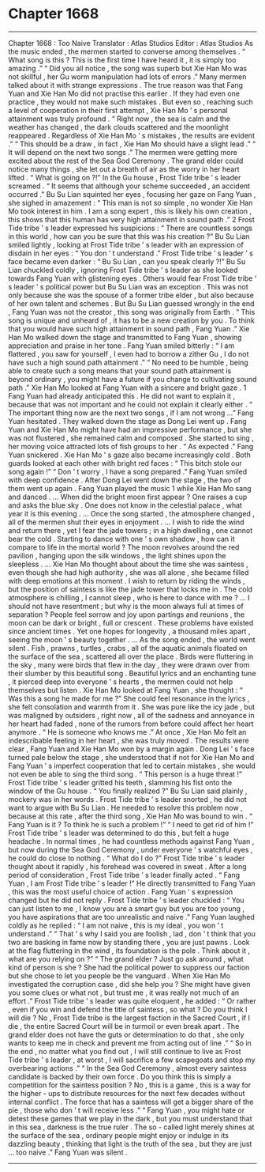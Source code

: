 
# Chapter 1668


---

Chapter 1668 : Too Naive
Translator :
Atlas Studios
Editor :
Atlas Studios
As the music ended , the mermen started to converse among themselves .
“ What song is this ? This is the first time I have heard it , it is simply too amazing .”
“ Did you all notice , the song was superb but Xie Han Mo was not skillful , her Gu worm manipulation had lots of errors .” Many mermen talked about it with strange expressions .
The true reason was that Fang Yuan and Xie Han Mo did not practise this earlier . If they had even one practice , they would not make such mistakes .
But even so , reaching such a level of cooperation in their first attempt , Xie Han Mo ’ s personal attainment was truly profound .
“ Right now , the sea is calm and the weather has changed , the dark clouds scattered and the moonlight reappeared . Regardless of Xie Han Mo ’ s mistakes , the results are evident .”
“ This should be a draw , in fact , Xie Han Mo should have a slight lead .”
“ It will depend on the next two songs .”
The mermen were getting more excited about the rest of the Sea God Ceremony .
The grand elder could notice many things , she let out a breath of air as the worry in her heart lifted .
“ What is going on ?!” In the Gu house , Frost Tide tribe ’ s leader screamed .
“ It seems that although your scheme succeeded , an accident occurred .” Bu Su Lian squinted her eyes , focusing her gaze on Fang Yuan , she sighed in amazement : “ This man is not so simple , no wonder Xie Han Mo took interest in him . I am a song expert , this is likely his own creation , this shows that this human has very high attainment in sound path .”
2
Frost Tide tribe ’ s leader expressed his suspicions : “ There are countless songs in this world , how can you be sure that this was his creation ?”
Bu Su Lian smiled lightly , looking at Frost Tide tribe ’ s leader with an expression of disdain in her eyes : “ You don ’ t understand .”
Frost Tide tribe ’ s leader ’ s face became even darker : “ Bu Su Lian , can you speak clearly ?!”
Bu Su Lian chuckled coldly , ignoring Frost Tide tribe ’ s leader as she looked towards Fang Yuan with glistening eyes .
Others would fear Frost Tide tribe ’ s leader ’ s political power but Bu Su Lian was an exception .
This was not only because she was the spouse of a former tribe elder , but also because of her own talent and schemes .
But Bu Su Lian guessed wrongly in the end , Fang Yuan was not the creator , this song was originally from Earth .
“ This song is unique and unheard of , it has to be a new creation by you . To think that you would have such high attainment in sound path , Fang Yuan .” Xie Han Mo walked down the stage and transmitted to Fang Yuan , showing appreciation and praise in her tone .
Fang Yuan smiled bitterly : “ I am flattered , you saw for yourself , I even had to borrow a zither Gu , I do not have such a high sound path attainment .”
“ No need to be humble , being able to create such a song means that your sound path attainment is beyond ordinary , you might have a future if you change to cultivating sound path .” Xie Han Mo looked at Fang Yuan with a sincere and bright gaze .
1
Fang Yuan had already anticipated this .
He did not want to explain it , because that was not important and he could not explain it clearly either .
“ The important thing now are the next two songs , if I am not wrong …” Fang Yuan hesitated .
They walked down the stage as Dong Lei went up .
Fang Yuan and Xie Han Mo might have had an impressive performance , but she was not flustered , she remained calm and composed .
She started to sing , her moving voice attracted lots of fish groups to her .
“ As expected .” Fang Yuan snickered .
Xie Han Mo ’ s gaze also became increasingly cold .
Both guards looked at each other with bright red faces : “ This bitch stole our song again !”
“ Don ’ t worry , I have a song prepared .” Fang Yuan smiled with deep confidence .
After Dong Lei went down the stage , the two of them went up again .
Fang Yuan played the music
1
while Xie Han Mo sang and danced .
…
When did the bright moon first appear ? One raises a cup and asks the blue sky .
One does not know in the celestial palace , what year it is this evening .
…
Once the song started , the atmosphere changed , all of the mermen shut their eyes in enjoyment .
…
I wish to ride the wind and return there , yet I fear the jade towers ; in a high dwelling , one cannot bear the cold .
Starting to dance with one ’ s own shadow , how can it compare to life in the mortal world ?
The moon revolves around the red pavilion , hanging upon the silk windows , the light shines upon the sleepless .
…
Xie Han Mo thought about about the time she was saintess , even though she had high authority , she was all alone , she became filled with deep emotions at this moment .
I wish to return by riding the winds , but the position of saintess is like the jade tower that locks me in . The cold atmosphere is chilling , I cannot sleep , who is here to dance with me ?
…
I should not have resentment ; but why is the moon always full at times of separation ?
People feel sorrow and joy upon partings and reunions , the moon can be dark or bright , full or crescent .
These problems have existed since ancient times . Yet one hopes for longevity , a thousand miles apart , seeing the moon ’ s beauty together .
…
As the song ended , the world went silent .
Fish , prawns , turtles , crabs , all of the aquatic animals floated on the surface of the sea , scattered all over the place .
Birds were fluttering in the sky , many were birds that flew in the day , they were drawn over from their slumber by this beautiful song .
Beautiful lyrics and an enchanting tune , it pierced deep into everyone ’ s hearts , the mermen could not help themselves but listen .
Xie Han Mo looked at Fang Yuan , she thought : “ Was this a song he made for me ?”
She could feel resonance in the lyrics , she felt consolation and warmth from it . She was pure like the icy jade , but was maligned by outsiders , right now , all of the sadness and annoyance in her heart had faded , none of the rumors from before could affect her heart anymore .
“ He is someone who knows me .” At once , Xie Han Mo felt an indescribable feeling in her heart , she was truly moved .
The results were clear , Fang Yuan and Xie Han Mo won by a margin again .
Dong Lei ’ s face turned pale below the stage , she understood that if not for Xie Han Mo and Fang Yuan ’ s imperfect cooperation that led to certain mistakes , she would not even be able to sing the third song .
“ This person is a huge threat !” Frost Tide tribe ’ s leader gritted his teeth , slamming his fist onto the window of the Gu house .
“ You finally realized ?” Bu Su Lian said plainly , mockery was in her words .
Frost Tide tribe ’ s leader snorted , he did not want to argue with Bu Su Lian .
He needed to resolve this problem now , because at this rate , after the third song , Xie Han Mo was bound to win .
“ Fang Yuan is it ? To think he is such a problem !”
“ I need to get rid of him !”
Frost Tide tribe ’ s leader was determined to do this , but felt a huge headache . In normal times , he had countless methods against Fang Yuan , but now during the Sea God Ceremony , under everyone ’ s watchful eyes , he could do close to nothing .
“ What do I do ?” Frost Tide tribe ’ s leader thought about it rapidly , his forehead was covered in sweat .
After a long period of consideration , Frost Tide tribe ’ s leader finally acted .
“ Fang Yuan , I am Frost Tide tribe ’ s leader !” He directly transmitted to Fang Yuan , this was the most useful choice of action .
Fang Yuan ’ s expression changed but he did not reply .
Frost Tide tribe ’ s leader chuckled : “ You can just listen to me , I know you are a smart guy but you are too young , you have aspirations that are too unrealistic and naive .”
Fang Yuan laughed coldly as he replied : “ I am not naive , this is my ideal , you won ’ t understand .”
“ That ’ s why I said you are foolish , lad , don ’ t think that you two are basking in fame now by standing there , you are just pawns . Look at the flag fluttering in the wind , its foundation is the pole . Think about it , what are you relying on ?”
“ The grand elder ? Just go ask around , what kind of person is she ? She had the political power to suppress our faction but she chose to let you people be the vanguard . When Xie Han Mo investigated the corruption case , did she help you ? She might have given you some clues or what not , but trust me , it was really not much of an effort .”
Frost Tide tribe ’ s leader was quite eloquent , he added : “ Or rather , even if you win and defend the title of saintess , so what ? Do you think I will die ? No , Frost Tide tribe is the largest faction in the Sacred Court , if I die , the entire Sacred Court will be in turmoil or even break apart . The grand elder does not have the guts or determination to do that , she only wants to keep me in check and prevent me from acting out of line .”
“ So in the end , no matter what you find out , I will still continue to live as Frost Tide tribe ’ s leader , at worst , I will sacrifice a few scapegoats and stop my overbearing actions .”
“ In the Sea God Ceremony , almost every saintess candidate is backed by their own force . Do you think this is simply a competition for the saintess position ? No , this is a game , this is a way for the higher - ups to distribute resources for the next few decades without internal conflict . The force that has a saintess will get a bigger share of the pie , those who don ’ t will receive less .”
“ Fang Yuan , you might hate or detest these games that we play in the dark , but you must understand that in this sea , darkness is the true ruler . The so - called light merely shines at the surface of the sea , ordinary people might enjoy or indulge in its dazzling beauty , thinking that light is the truth of the sea , but they are just … too naive .”
Fang Yuan was silent .

---

